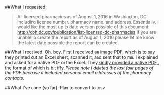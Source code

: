 ##What I requested:
>All licensed pharmacies as of August 1, 2016 in Washington, DC including license number, pharmacy name, and address. 
>Essentially, I would like the most up to date version possible of this document:
>http://doh.dc.gov/publication/list-licensed-dc-pharmacies
>If you are unable to create the report as of August 1, 2016 please let me know the latest date possible the report can be created. 

##What I received:
Oh. boy. First I received [an image PDF](https://github.com/katerabinowitz/FOIA-Requests/blob/master/Pharmacy%20Locations/FOIA%20Request%20-%20DC%20Pharmacies%20(Rabinowitz)%202016-FOIA-04908.pdf), 
which is to say they printed out an Excel sheet, scanned it, and sent that to me. I explained and asked for a native PDF or the Excel. They [kindly provided a native PDF,](https://github.com/katerabinowitz/FOIA-Requests/blob/master/Pharmacy%20Locations/DC%20Resident%20Pharmacies_8%205%202016.pdf),
the format of which is bit iffy. *Please note I deleted the last four pages of the PDF because it included personal email addresses of the pharmacy contacts.*

##What I've done (so far):
Plan to convert to .csv
